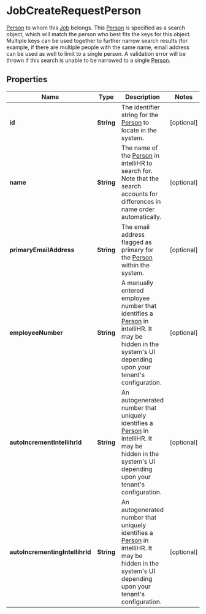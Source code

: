 

# JobCreateRequestPerson

[Person](https://developers.intellihr.io/docs/v1/) to whom this [Job](https://developers.intellihr.io/docs/v1/) belongs. This [Person](https://developers.intellihr.io/docs/v1/) is specified as a search object, which will match the person who best fits the keys for this object.       Multiple keys can be used together to further narrow search results (for example, if there are multiple people with the same name, email address       can be used as well to limit to a single person. A validation error will be thrown if this search is unable to be narrowed to a single [Person](https://developers.intellihr.io/docs/v1/).

## Properties

| Name | Type | Description | Notes |
|------------ | ------------- | ------------- | -------------|
|**id** | **String** | The identifier string for the [Person](https://developers.intellihr.io/docs/v1/) to locate in the system. |  [optional] |
|**name** | **String** | The name of the [Person](https://developers.intellihr.io/docs/v1/) in intelliHR to search for. Note that the search accounts for differences in name order automatically. |  [optional] |
|**primaryEmailAddress** | **String** | The email address flagged as primary for the [Person](https://developers.intellihr.io/docs/v1/) within the system. |  [optional] |
|**employeeNumber** | **String** | A manually entered employee number that identifies a [Person](https://developers.intellihr.io/docs/v1/) in intelliHR. It may be hidden in the system&#39;s UI depending upon your tenant&#39;s configuration. |  [optional] |
|**autoIncrementIntellihrId** | **String** | An autogenerated number that uniquely identifies a [Person](https://developers.intellihr.io/docs/v1/) in intelliHR. It may be hidden in the system&#39;s UI depending upon your tenant&#39;s configuration. |  [optional] |
|**autoIncrementingIntellihrId** | **String** | An autogenerated number that uniquely identifies a [Person](https://developers.intellihr.io/docs/v1/) in intelliHR. It may be hidden in the system&#39;s UI depending upon your tenant&#39;s configuration. |  [optional] |



